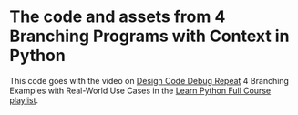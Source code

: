 # The code and assets from 4 Branching Programs with Context in Python
This code goes with the video on <a href="https://www.youtube.com/channel/UCd8ZAc9IpjNxDhBBHELJWtA">Design Code Debug Repeat</a> 4 Branching Examples with 
Real-World Use Cases in the <a href="https://www.youtube.com/playlist?list=PLTwy92rWKPiFgDY1jlOx0lpP_Pt_W4NnA">Learn Python Full Course playlist</a>.
